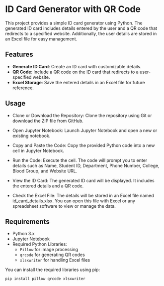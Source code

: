 # ID Card Generator with QR Code

This project provides a simple ID card generator using Python. The generated ID card includes details entered by the user and a QR code that redirects to a specified website. Additionally, the user details are stored in an Excel file for easy management.

## Features

- **Generate ID Card**: Create an ID card with customizable details.
- **QR Code**: Include a QR code on the ID card that redirects to a user-specified website.
- **Excel Storage**: Save the entered details in an Excel file for future reference.

## Usage
- Clone or Download the Repository:
      Clone the repository using Git or download the ZIP file from GitHub.

- Open Jupyter Notebook:
      Launch Jupyter Notebook and open a new or existing notebook.

- Copy and Paste the Code:
      Copy the provided Python code into a new cell in Jupyter Notebook.

- Run the Code:
      Execute the cell. The code will prompt you to enter details such as Name, Student ID, Department, Phone Number, College, Blood Group, and Website URL.

- View the ID Card:
      The generated ID card will be displayed. It includes the entered details and a QR code.

- Check the Excel File:
      The details will be stored in an Excel file named id_card_details.xlsx. You can open this file with Excel or any spreadsheet software to view or manage the data.

## Requirements

- Python 3.x
- Jupyter Notebook
- Required Python Libraries:
  - `Pillow` for image processing
  - `qrcode` for generating QR codes
  - `xlsxwriter` for handling Excel files

You can install the required libraries using pip:

```bash
pip install pillow qrcode xlsxwriter


